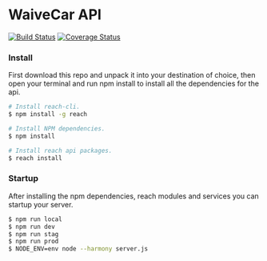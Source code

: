 WaiveCar API
============

[![Build Status](https://magnum.travis-ci.com/clevertech/Waivecar.svg?token=EMVjzHuEYHd2d2DHdQxn&branch=api/development)](https://magnum.travis-ci.com/clevertech/Waivecar)
[![Coverage Status](https://devops.clevertech.biz/api/coverage/badge?token=fhrk45ASDA45asdkj545434343&repo=clevertech%2FWaivecar&branch=api/development)](https://devops.clevertech.biz/api/coverage/report?token=fhrk45ASDA45asdkj545434343&repo=clevertech%2FWaivecar&branch=api/development)

### Install

First download this repo and unpack it into your destination of choice, then open your terminal and run npm install to install all the dependencies for the api.

```sh
# Install reach-cli.
$ npm install -g reach

# Install NPM dependencies.
$ npm install

# Install reach api packages.
$ reach install
```

### Startup

After installing the npm dependencies, reach modules and services you can startup your server.

```sh
$ npm run local
$ npm run dev
$ npm run stag
$ npm run prod
$ NODE_ENV=env node --harmony server.js
```